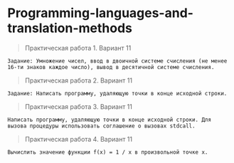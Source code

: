 # Programming-languages-and-translation-methods

>  Практическая работа 1. Вариант 11

`Задание: Умножение чисел, ввод в двоичной системе счисления (не менее 16-ти знаков каждое число), вывод в десятичной системе счисления.`

> Практическая работа 2. Вариант 11

`Задание: Написать программу, удаляющую точки в конце исходной строки.`

> Практическая работа 3. Вариант 11

`Написать программу, удаляющую точки в конце исходной строки. Для вызова процедуры использовать соглашение о вызовах stdcall.`

> Практическая работа 4. Вариант 11

`Вычислить значение функции f(x) = 1 / x в произвольной точке x.`

